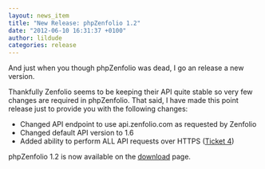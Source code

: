 ```yaml
---
layout: news_item
title: "New Release: phpZenfolio 1.2"
date: "2012-06-10 16:31:37 +0100"
author: lildude
categories: release
---
```


And just when you though phpZenfolio was dead, I go an release a new version.

Thankfully Zenfolio seems to be keeping their API quite stable so very few changes are required in phpZenfolio.  That said, I have made this point release just to provide you with the following changes:

* Changed API endpoint to use api.zenfolio.com as requested by Zenfolio
* Changed default API version to 1.6
* Added ability to perform ALL API requests over HTTPS ([Ticket 4](https://github.com/lildude/phpZenfolio/issues/4))

phpZenfolio 1.2 is now available on the [download](http://phpzenfolio.com/download) page.
